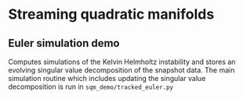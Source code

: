 # Streaming quadratic manifolds
## Euler simulation demo

Computes simulations of the Kelvin Helmholtz instability and stores an evolving singular value decomposition of the snapshot data. The main simulation routine which includes updating the singular value decomposition is run in `sqm_demo/tracked_euler.py`
